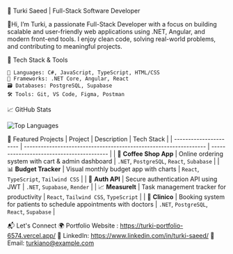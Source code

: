 🚀 Turki Saeed | Full-Stack Software Developer

  👋Hi, I’m Turki, a passionate Full-Stack Developer with a focus on building scalable and user-friendly web applications using .NET, Angular, and modern front-end tools. I enjoy clean code, solving real-world problems, and contributing to meaningful projects.

🔧 Tech Stack & Tools

    🧠 Languages: C#, JavaScript, TypeScript, HTML/CSS  
    🧰 Frameworks: .NET Core, Angular, React  
    🗃️ Databases: PostgreSQL, Supabase  
    🛠️ Tools: Git, VS Code, Figma, Postman  

📈 GitHub Stats

![Top Languages](https://github-readme-stats.vercel.app/api/top-langs/?username=turkiano&layout=compact&theme=radical)

🧩 Featured Projects
| Project                | Description                                                       | Tech Stack                                |
| ---------------------- | ----------------------------------------------------------------- | ----------------------------------------- |
| 🛒 **Coffee Shop App** | Online ordering system with cart & admin dashboard                | `.NET`, `PostgreSQL`, `React`, `Subabase` |
| 📊 **Budget Tracker**  | Visual monthly budget app with charts                             | `React`, `TypeScript`, `Tailwind CSS`     |
| 🔐 **Auth API**        | Secure authentication API using JWT                               | `.NET`, `Supabase`, `Render`              |
| 📈 **MeasureIt**       | Task management tracker for productivity                          | `React`, `Tailwind CSS`, `TypeScript`     |
| 🏥 **Clinico**         | Booking system for patients to schedule appointments with doctors | `.NET`, `PostgreSQL`, `React`, `Supabase` |




📬 Let's Connect
🌍 Portfolio Website : https://turki-portfolio-6574.vercel.app/
💼 LinkedIn: https://www.linkedin.com/in/turki-saeed/
📧 Email: turkiano@example.com
<!---
Turkiano/Turkiano is a ✨ special ✨ repository because its `README.md` (this file) appears on your GitHub profile.
You can click the Preview link to take a look at your changes.
--->
